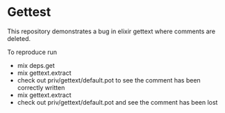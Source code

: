 # Gettest

This repository demonstrates a bug in elixir gettext where comments are deleted.

To reproduce run
- mix deps.get
- mix gettext.extract 
- check out priv/gettext/default.pot to see the comment has been correctly written
- mix gettext.extract
- check out priv/gettext/default.pot and see the comment has been lost
